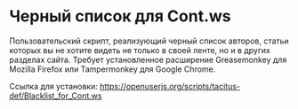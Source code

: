# Черный список для Cont.ws

Пользовательский скрипт, реализующий черный список авторов, статьи которых вы не хотите видеть не только в своей ленте, но и в других разделах сайта. Требует установленное расширение Greasemonkey для Mozilla Firefox или Tampermonkey для Google Chrome.

Ссылка для установки: https://openuserjs.org/scripts/tacitus-def/Blacklist_for_Cont.ws
